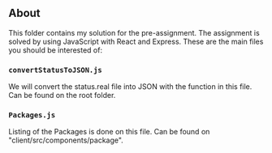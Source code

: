 ## About

This folder contains my solution for the pre-assignment. The assignment is solved by
using JavaScript with React and Express. These are the main files you should be interested of:

### `convertStatusToJSON.js`

We will convert the status.real file into JSON with the function in this file. Can be found on the root folder.

### `Packages.js`

Listing of the Packages is done on this file. Can be found on "client/src/components/package".